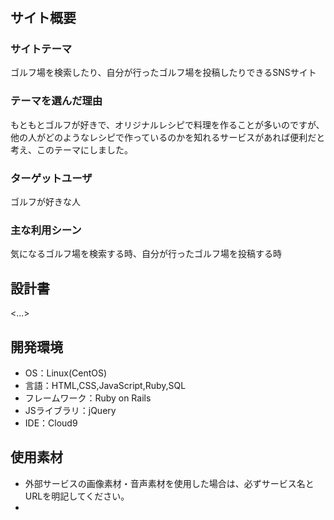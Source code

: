 # <golfers>

## サイト概要
### サイトテーマ
ゴルフ場を検索したり、自分が行ったゴルフ場を投稿したりできるSNSサイト

### テーマを選んだ理由
もともとゴルフが好きで、オリジナルレシピで料理を作ることが多いのですが、他の人がどのようなレシピで作っているのかを知れるサービスがあれば便利だと考え、このテーマにしました。

### ターゲットユーザ
ゴルフが好きな人

### 主な利用シーン
気になるゴルフ場を検索する時、自分が行ったゴルフ場を投稿する時

## 設計書
<...>

## 開発環境
- OS：Linux(CentOS)
- 言語：HTML,CSS,JavaScript,Ruby,SQL
- フレームワーク：Ruby on Rails
- JSライブラリ：jQuery
- IDE：Cloud9

## 使用素材
- 外部サービスの画像素材・音声素材を使用した場合は、必ずサービス名とURLを明記してください。
-